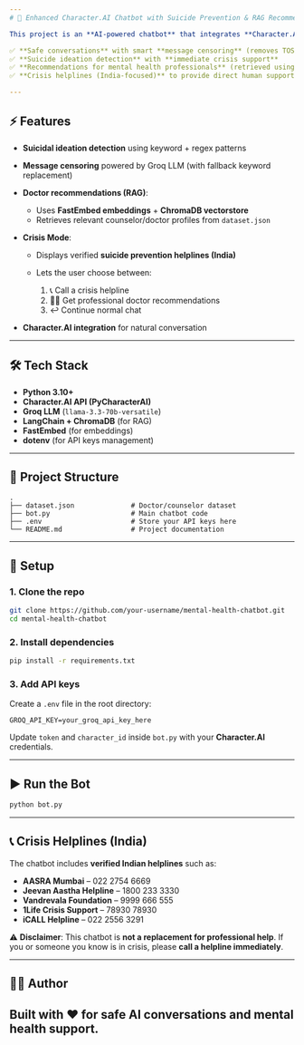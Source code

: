 ```yaml
---
# 🧠 Enhanced Character.AI Chatbot with Suicide Prevention & RAG Recommendations

This project is an **AI-powered chatbot** that integrates **Character.AI**, **Groq LLM**, and **LangChain RAG** to provide:

✅ **Safe conversations** with smart **message censoring** (removes TOS-violating self-harm content while preserving emotional meaning)
✅ **Suicide ideation detection** with **immediate crisis support**
✅ **Recommendations for mental health professionals** (retrieved using **RAG with FastEmbed + ChromaDB**)
✅ **Crisis helplines (India-focused)** to provide direct human support

---
```


## ⚡ Features

* **Suicidal ideation detection** using keyword + regex patterns
* **Message censoring** powered by Groq LLM (with fallback keyword replacement)
* **Doctor recommendations (RAG)**:

  * Uses **FastEmbed embeddings** + **ChromaDB vectorstore**
  * Retrieves relevant counselor/doctor profiles from `dataset.json`
* **Crisis Mode**:

  * Displays verified **suicide prevention helplines (India)**
  * Lets the user choose between:

    1. 📞 Call a crisis helpline
    2. 👨‍⚕ Get professional doctor recommendations
    3. ↩ Continue normal chat
* **Character.AI integration** for natural conversation

---

## 🛠️ Tech Stack

* **Python 3.10+**
* **Character.AI API (PyCharacterAI)**
* **Groq LLM** (`llama-3.3-70b-versatile`)
* **LangChain + ChromaDB** (for RAG)
* **FastEmbed** (for embeddings)
* **dotenv** (for API keys management)

---

## 📂 Project Structure

```
.
├── dataset.json              # Doctor/counselor dataset
├── bot.py                    # Main chatbot code
├── .env                      # Store your API keys here
└── README.md                 # Project documentation
```

---

## 🔑 Setup

### 1. Clone the repo

```bash
git clone https://github.com/your-username/mental-health-chatbot.git
cd mental-health-chatbot
```

### 2. Install dependencies

```bash
pip install -r requirements.txt
```

### 3. Add API keys

Create a `.env` file in the root directory:

```env
GROQ_API_KEY=your_groq_api_key_here
```

Update `token` and `character_id` inside `bot.py` with your **Character.AI** credentials.

---

## ▶️ Run the Bot

```bash
python bot.py
```

---

## 📞 Crisis Helplines (India)

The chatbot includes **verified Indian helplines** such as:

* **AASRA Mumbai** – 022 2754 6669
* **Jeevan Aastha Helpline** – 1800 233 3330
* **Vandrevala Foundation** – 9999 666 555
* **1Life Crisis Support** – 78930 78930
* **iCALL Helpline** – 022 2556 3291

⚠️ **Disclaimer**: This chatbot is **not a replacement for professional help**. If you or someone you know is in crisis, please **call a helpline immediately**.

---

## 🧑‍💻 Author

Built with ❤️ for safe AI conversations and mental health support.
---
